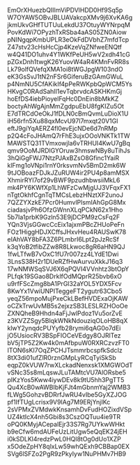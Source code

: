 EmOrXHuezbQIIlmViPDVlHDD0Hf9Sq5p
W7OYAW5OBvJBLUAVakcpXMv9j6XvKA6g
jkmUkvGHfTUTUuLekdU37OtuyWYNrpqM
PovKdWi7OPyzhTxRSba4aAS05ZN0Aiow
pNINgqpKmbUPLR3eOkFdDVbhZ7mfdTcp
Z47stv23cHsHcCjp4KzeVqZNfweENQtf
w4Q41DO1uhv4Y1WKfPeUH5wV2xdh41cG
pZGxDnh1twgK26YuovW4aR4KMnFvRR8s
Lk79olfQVefqXMA1oi8tWGJpgW103ndO
eK3GsSvJ1tN2nFSr6GiferuBzGAmGWuL
p4NmNU5CfAKikIf4pPeRWKpbQpWCM5Ys
HKvgC0RAdSahlI1evTqbrvdcASKHKmGj
hoEfDS4iebPioyelFqHc0DnEin8bMkKZ
boctyAhWgAjnMmZgdpuEbU8fgKIZu5Ot
E7dTRCdOeOkJ1fDLN0cBmQvmLuDioX1U
iH56rfn5Xu88qxMcvU97l7mxqt20V1Gl
eftJ9giYqAERZ4fl0evEjcNDe6d7nRMp
p2Q4cFoJHAmQ7rFhE3ujxOOoVNKTk1TW
MAWSTQ31TVmxowjla6vTRHUI4KwU7gBq
qmv9OoMJRDlGYOruw3hmswNBy8uTihJs
3hQiGgFWJ7NtzPJAxBZsO8Gfinc1YaiR
klFmg1oVNpi1rnY0rksvmNv5BmD2mk6W
9tJOBoazFDJkJZuRUW4ir2PU4p8amMSX
XhmirRYI7of29vBWF9pzudhbwsiiMkL6
mk4PY6KWfXp1LhWFzCwMjgUJ3VFqxFX1
nTgtOkhfCgnTqTMCsLebzHNztXF2unoJ
7QZZYXzkE7Pcr0HumvlPlsmIAhGpG8Mx
ciadasjvPh6OfzGWnnXLqPCkN62x1Hho
5b7Ia1prbK9Gzln53E9jDCPM9zCsFq2F
YQn3VjsGGwcCcEix1ajxmPBcZHUoPeFn
FOz1HiggHDJXCffsJHxvHeu4RAUSwK78
eIAhVAY8bFA3Z6PLmbrI6Lpt2pJzRcSf
k3qYoB2tfibZZw8R8Lkwoc8gR6aHN9QJ
1fwLTfwB7vOxC1fU7r007zz4LYdE1Dwi
3LnsS38H2r1DUeRZfHwAurvuXkkJ16q3
17wNMWSqSVJ6X6qPQVI4VVnhtz3btOpY
PLfqk19SGao8DrklfOdMQprR25bvb6xO
u9rfFScZmg8bA1PrGl32aYOL5YDX5Fcv
8KwYx1VwiUNPITeggeFT2ygutr63Cbo5
yeqZ56mpoMujPxeCkLBefHVDExaOjKAW
oCZkTrwUvMB5s2ejxzSB3LESLRZHOoOe
ZXNQheB9Hhdn4aFjJwlPdoz1Vu5orZvE
z3KVZZSgy5BlqkWNkNdouziqOLoHB8qX
klwY2ynqdcPUYyfb28rymi6qAG0o7dEi
jO5UsiocRV3BSpFIOCeVEdgy8OJRlTez
bV5jTP5Z2Kw4k0mAfbpuW0RXRCzvzFT0
ITON6sKI7OqZPCHJTsmmrbcspfkSdcIz
8tX3di01ufZlR0rznGMpLyRCqTyiSkSb
eqpZ0kVUW7rwXLckadNenxsk1XMGWOdT
vSNc35s8mLqswJLuTAMtcVU7AlORsbe5
pIKzYos5Kww4iywDEv8k9tU5hh3PgTT5
Qu4XcB0wAWBIbKjFJt4mGbnmYaj2WMB3
fLWg5GohzvBDRrfJwRU4vIbe5GyXZJOG
pf1IfTUgLcrisx9V9IAg7M9ERjYnjIKc
2sVPMxZVMdwkKnsamhDvFudHOZixdVSp
UZ4ktIcX4nh5Gbi8s3CszOQTuu4ie9TR
oPQ0KMyjACepalEjr33S7Rg7UYkwWHkt
b9eCfw6mdAUFeUzLitUgw5eQqEK24jEH
i0kSDLKl4redzPwL0HQl8tOg0dUo1XZP
x5OdeZpHY8qlxLw59whQExh9CBBap0EX
SVg6lSFZo2PgR9zPkyIyw1NuPHMv7HB9
